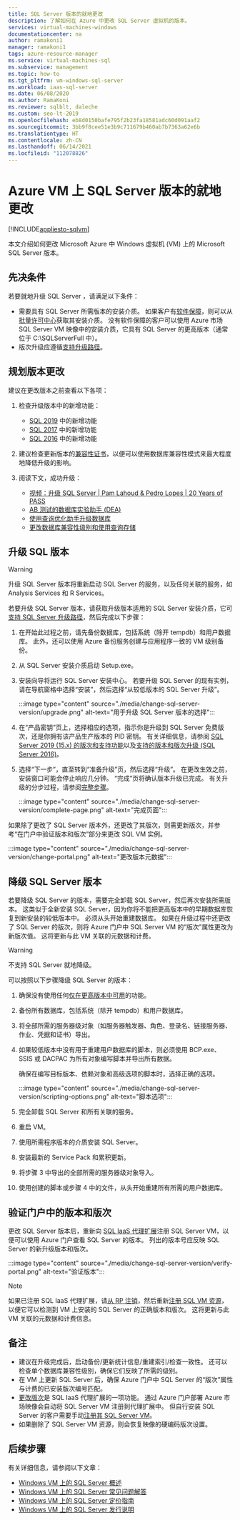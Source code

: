 ```yaml
---
title: SQL Server 版本的就地更改
description: 了解如何在 Azure 中更改 SQL Server 虚拟机的版本。
services: virtual-machines-windows
documentationcenter: na
author: ramakoni1
manager: ramakoni1
tags: azure-resource-manager
ms.service: virtual-machines-sql
ms.subservice: management
ms.topic: how-to
ms.tgt_pltfrm: vm-windows-sql-server
ms.workload: iaas-sql-server
ms.date: 06/08/2020
ms.author: RamaKoni
ms.reviewer: sqlblt, daleche
ms.custom: seo-lt-2019
ms.openlocfilehash: eb8d0150bafe795f2b23fa18581adc60d091aaf2
ms.sourcegitcommit: 3bb9f8cee51e3b9c711679b460ab7b7363a62e6b
ms.translationtype: HT
ms.contentlocale: zh-CN
ms.lasthandoff: 06/14/2021
ms.locfileid: "112078826"
---
```

# <a name="in-place-change-of-sql-server-version-on-azure-vm"></a>Azure VM 上 SQL Server 版本的就地更改

[!INCLUDE[appliesto-sqlvm](../../includes/appliesto-sqlvm.md)]

本文介绍如何更改 Microsoft Azure 中 Windows 虚拟机 (VM) 上的 Microsoft SQL Server 版本。

## <a name="prerequisites"></a>先决条件

若要就地升级 SQL Server ，请满足以下条件：

- 需要具有 SQL Server 所需版本的安装介质。 如果客户有[软件保障](https://www.microsoft.com/licensing/licensing-programs/software-assurance-default)，则可以从[批量许可中心](https://www.microsoft.com/Licensing/servicecenter/default.aspx)获取其安装介质。 没有软件保障的客户可以使用 Azure 市场 SQL Server VM 映像中的安装介质，它具有 SQL Server 的更高版本（通常位于 C:\SQLServerFull 中）。
- 版次升级应遵循[支持升级路径](/sql/database-engine/install-windows/supported-version-and-edition-upgrades-version-15)。

## <a name="planning-for-version-change"></a>规划版本更改

建议在更改版本之前查看以下各项：

1. 检查升级版本中的新增功能：

   - [SQL 2019](/sql/sql-server/what-s-new-in-sql-server-ver15) 中的新增功能
   - [SQL 2017](/sql/sql-server/what-s-new-in-sql-server-2017) 中的新增功能
   - [SQL 2016](/sql/sql-server/what-s-new-in-sql-server-2016) 中的新增功能


1. 建议检查更新版本的[兼容性证书](/sql/database-engine/install-windows/compatibility-certification)，以便可以使用数据库兼容性模式来最大程度地降低升级的影响。
1. 阅读下文，成功升级：

   - [视频：升级 SQL Server | Pam Lahoud & Pedro Lopes | 20 Years of PASS](https://www.youtube.com/watch?v=5RPkuQHcxxs&feature=youtu.be)
   - [AB 测试的数据库实验助手 (DEA)](/sql/dea/database-experimentation-assistant-overview)
   - [使用查询优化助手升级数据库](/sql/relational-databases/performance/upgrade-dbcompat-using-qta)
   - [更改数据库兼容性级别和使用查询存储](/sql/database-engine/install-windows/change-the-database-compatibility-mode-and-use-the-query-store)

## <a name="upgrade-sql-version"></a>升级 SQL 版本

> [!WARNING]
> 升级 SQL Server 版本将重新启动 SQL Server 的服务，以及任何关联的服务，如 Analysis Services 和 R Services。

若要升级 SQL Server 版本，请获取升级版本适用的 SQL Server 安装介质，它可[支持 SQL Server 升级路径](/sql/database-engine/install-windows/supported-version-and-edition-upgrades-version-15)，然后完成以下步骤：

1. 在开始此过程之前，请先备份数据库，包括系统（除开 tempdb）和用户数据库。 此外，还可以使用 Azure 备份服务创建与应用程序一致的 VM 级别备份。
1. 从 SQL Server 安装介质启动 Setup.exe。
1. 安装向导将运行 SQL Server 安装中心。 若要升级 SQL Server 的现有实例，请在导航窗格中选择“安装”，然后选择“从较低版本的 SQL Server 升级”。

   :::image type="content" source="./media/change-sql-server-version/upgrade.png" alt-text="用于升级 SQL Server 版本的选择":::

1. 在“产品密钥”页上，选择相应的选项，指示你是升级到 SQL Server 免费版次，还是你拥有该产品生产版本的 PID 密钥。 有关详细信息，请参阅 [SQL Server 2019 (15.x) 的版次和支持功能](/sql/sql-server/editions-and-components-of-sql-server-version-15)以及[支持的版本和版次升级 (SQL Server 2016)](/sql/database-engine/install-windows/supported-version-and-edition-upgrades)。
1. 选择“下一步”，直至转到“准备升级”页，然后选择“升级”。 在更改生效之前，安装窗口可能会停止响应几分钟。 “完成”页将确认版本升级已完成。 有关升级的分步过程，请参阅[完整步骤](/sql/database-engine/install-windows/upgrade-sql-server-using-the-installation-wizard-setup#procedure)。

   :::image type="content" source="./media/change-sql-server-version/complete-page.png" alt-text="完成页面":::

如果除了更改了 SQL Server 版本外，还更改了其版次，则需更新版次，并参考“在门户中验证版本和版次”部分来更改 SQL VM 实例。

   :::image type="content" source="./media/change-sql-server-version/change-portal.png" alt-text="更改版本元数据":::

## <a name="downgrade-the-version-of-sql-server"></a>降级 SQL Server 版本

若要降级 SQL Server 的版本，需要完全卸载 SQL Server，然后再次安装所需版本。 这类似于全新安装 SQL Server，因为你将不能把更高版本中的早期数据库恢复到新安装的较低版本中。 必须从头开始重建数据库。 如果在升级过程中还更改了 SQL Server 的版次，则将 Azure 门户中 SQL Server VM 的“版次”属性更改为新版次值。 这将更新与此 VM 关联的元数据和计费。

> [!WARNING]
> 不支持 SQL Server 就地降级。

可以按照以下步骤降级 SQL Server 的版本：

1. 确保没有使用任何[仅在更高版本中可用](https://social.technet.microsoft.com/wiki/contents/articles/24222.find-enterprise-only-features-in-your-database.aspx)的功能。
1. 备份所有数据库，包括系统（除开 tempdb）和用户数据库。
1. 将全部所需的服务器级对象（如服务器触发器、角色、登录名、链接服务器、作业、凭据和证书）导出。
1. 如果较低版本中没有用于重建用户数据库的脚本，则必须使用 BCP.exe、SSIS 或 DACPAC 为所有对象编写脚本并导出所有数据。

   确保在编写目标版本、依赖对象和高级选项的脚本时，选择正确的选项。

   :::image type="content" source="./media/change-sql-server-version/scripting-options.png" alt-text="脚本选项":::

1. 完全卸载 SQL Server 和所有关联的服务。
1. 重启 VM。
1. 使用所需程序版本的介质安装 SQL Server。
1. 安装最新的 Service Pack 和累积更新。
1. 将步骤 3 中导出的全部所需的服务器级对象导入。
1. 使用创建的脚本或步骤 4 中的文件，从头开始重建所有所需的用户数据库。

## <a name="verify-the-version-and-edition-in-the-portal"></a>验证门户中的版本和版次

更改 SQL Server 版本后，重新向 [SQL IaaS 代理扩展](sql-agent-extension-manually-register-single-vm.md)注册 SQL Server VM，以便可以使用 Azure 门户查看 SQL Server 的版本。 列出的版本号应反映 SQL Server 的新升级版本和版次。

:::image type="content" source="./media/change-sql-server-version/verify-portal.png" alt-text="验证版本":::

> [!NOTE]
> 如果已注册 SQL IaaS 代理扩展，请[从 RP 注销](sql-agent-extension-manually-register-single-vm.md#unregister-from-extension)，然后重新[注册 SQL VM 资源](sql-agent-extension-manually-register-single-vm.md#register-with-extension)，以便它可以检测到 VM 上安装的 SQL Server 的正确版本和版次。 这将更新与此 VM 关联的元数据和计费信息。

## <a name="remarks"></a>备注

- 建议在升级完成后，启动备份/更新统计信息/重建索引/检查一致性。 还可以检查单个数据库兼容性级别，确保它们反映了所需的级别。
- 在 VM 上更新 SQL Server 后，确保 Azure 门户中 SQL Server 的“版次”属性与计费的已安装版次编号匹配。
- [更改版次](change-sql-server-edition.md#change-edition-in-portal)是 SQL IaaS 代理扩展的一项功能。 通过 Azure 门户部署 Azure 市场映像会自动将 SQL Server VM 注册到代理扩展中。 但自行安装 SQL Server 的客户需要手动[注册其 SQL Server VM](sql-agent-extension-manually-register-single-vm.md)。
- 如果删除了 SQL Server VM 资源，则会恢复映像的硬编码版次设置。

## <a name="next-steps"></a>后续步骤

有关详细信息，请参阅以下文章：

- [Windows VM 上的 SQL Server 概述](sql-server-on-azure-vm-iaas-what-is-overview.md)
- [Windows VM 上的 SQL Server 常见问题解答](frequently-asked-questions-faq.yml)
- [Windows VM 上的 SQL Server 定价指南](pricing-guidance.md)
- [Windows VM 上的 SQL Server 发行说明](doc-changes-updates-release-notes.md)